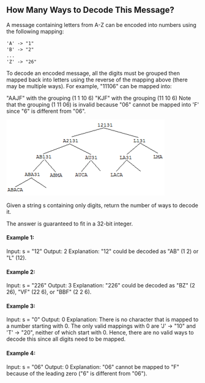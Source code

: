 ## How Many Ways to Decode This Message?
A message containing letters from A-Z can be encoded into numbers using the following mapping:

```
'A' -> "1"
'B' -> "2"
...
'Z' -> "26"
```

To decode an encoded message, all the digits must be grouped then mapped back into letters using the reverse of the mapping above (there may be multiple ways). For example, "11106" can be mapped into:

"AAJF" with the grouping (1 1 10 6)
"KJF" with the grouping (11 10 6)
Note that the grouping (1 11 06) is invalid because "06" cannot be mapped into 'F' since "6" is different from "06".

<img src="ways_to_decode.png">

Given a string s containing only digits, return the number of ways to decode it.

The answer is guaranteed to fit in a 32-bit integer.

 

#### Example 1:

Input: s = "12"
Output: 2
Explanation: "12" could be decoded as "AB" (1 2) or "L" (12).

#### Example 2:

Input: s = "226"
Output: 3
Explanation: "226" could be decoded as "BZ" (2 26), "VF" (22 6), or "BBF" (2 2 6).

#### Example 3:

Input: s = "0"
Output: 0
Explanation: There is no character that is mapped to a number starting with 0.
The only valid mappings with 0 are 'J' -> "10" and 'T' -> "20", neither of which start with 0.
Hence, there are no valid ways to decode this since all digits need to be mapped.

#### Example 4:

Input: s = "06"
Output: 0
Explanation: "06" cannot be mapped to "F" because of the leading zero ("6" is different from "06").